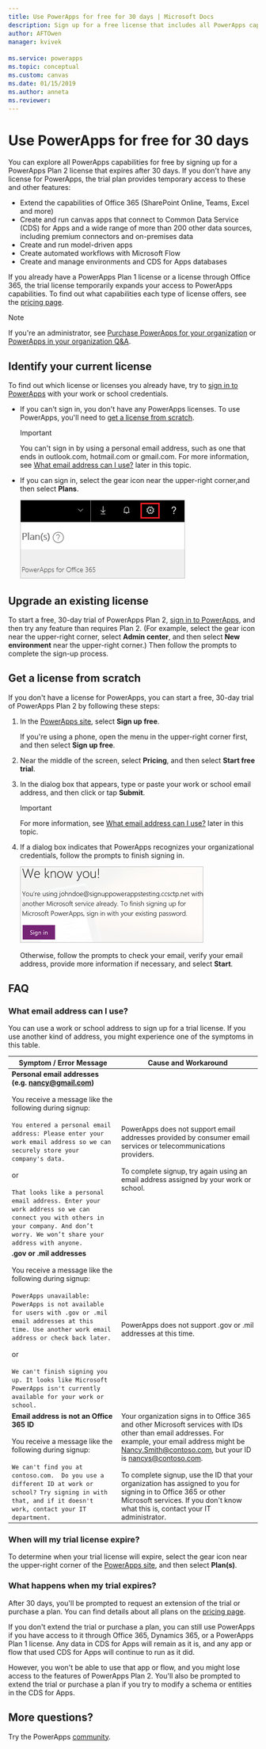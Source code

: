 ```yaml
---
title: Use PowerApps for free for 30 days | Microsoft Docs
description: Sign up for a free license that includes all PowerApps capabilities and expires after 30 days.
author: AFTOwen
manager: kvivek

ms.service: powerapps
ms.topic: conceptual
ms.custom: canvas
ms.date: 01/15/2019
ms.author: anneta
ms.reviewer:
---
```

# Use PowerApps for free for 30 days

You can explore all PowerApps capabilities for free by signing up for a PowerApps Plan 2 license that expires after 30 days. If you don't have any license for PowerApps, the trial plan provides temporary access to these and other features:

- Extend the capabilities of Office 365 (SharePoint Online, Teams, Excel and more)
- Create and run canvas apps that connect to Common Data Service (CDS) for Apps and a wide range of more than 200 other data sources, including premium connectors and on-premises data
- Create and run model-driven apps
- Create automated workflows with Microsoft Flow
- Create and manage environments and CDS for Apps databases

If you already have a PowerApps Plan 1 license or a license through Office 365, the trial license temporarily expands your access to PowerApps capabilities. To find out what capabilities each type of license offers, see the [pricing page](https://powerapps.microsoft.com/pricing/).

> [!NOTE]
> If you're an administrator, see [Purchase PowerApps for your organization](../administrator/signup-for-powerapps-admin.md) or [PowerApps in your organization Q&A](../administrator/signup-question-and-answer.md).

## Identify your current license

To find out which license or licenses you already have, try to [sign in to PowerApps](https://web.powerapps.com?utm_source=padocs&utm_medium=linkinadoc&utm_campaign=referralsfromdoc) with your work or school credentials.

- If you can't sign in, you don't have any PowerApps licenses. To use PowerApps, you'll need to [get a license from scratch](#get-a-license-from-scratch).

    > [!IMPORTANT]
    > You can't sign in by using a personal email address, such as one that ends in outlook.com, hotmail.com or gmail.com. For more information, see [What email address can I use?](#what-email-address-can-i-use) later in this topic.

- If you can sign in, select the gear icon near the upper-right corner,and then select **Plans**.

    ![Gear icon](./media/signup-for-powerapps/gear-icon.png)

## Upgrade an existing license

To start a free, 30-day trial of PowerApps Plan 2, [sign in to PowerApps](https://web.powerapps.com?utm_source=padocs&utm_medium=linkinadoc&utm_campaign=referralsfromdoc), and then try any feature than requires Plan 2. (For example, select the gear icon near the upper-right corner, select **Admin center**, and then select **New environment** near the upper-right corner.) Then follow the prompts to complete the sign-up process.

## Get a license from scratch

If you don't have a license for PowerApps, you can start a free, 30-day trial of PowerApps Plan 2 by following these steps:

1. In the [PowerApps site](http://powerapps.microsoft.com), select **Sign up free**.

    If you're using a phone, open the menu in the upper-right corner first, and then select **Sign up free**.

1. Near the middle of the screen, select **Pricing**, and then select **Start free trial**.

1. In the dialog box that appears, type or paste your work or school email address, and then click or tap **Submit**.

    > [!IMPORTANT]
    > For more information, see [What email address can I use?](#what-email-address-can-i-use) later in this topic.

1. If a dialog box indicates that PowerApps recognizes your organizational credentials, follow the prompts to finish signing in.

    ![Sign in with work account](./media/signup-for-powerapps/we-know-you.png)

    Otherwise, follow the prompts to check your email, verify your email address, provide more information if necessary, and select **Start**.

## FAQ

### What email address can I use?

You can use a work or school address to sign up for a trial license. If you use another kind of address, you might experience one of the symptoms in this table.


|                                                                                                                                                                                                                             Symptom / Error Message                                                                                                                                                                                                                             |                                                                                                                                                                                                     Cause and Workaround                                                                                                                                                                                                      |
|---------------------------------------------------------------------------------------------------------------------------------------------------------------------------------------------------------------------------------------------------------------------------------------------------------------------------------------------------------------------------------------------------------------------------------------------------------------------------------|-------------------------------------------------------------------------------------------------------------------------------------------------------------------------------------------------------------------------------------------------------------------------------------------------------------------------------------------------------------------------------------------------------------------------------|
| <strong>Personal email addresses (e.g. nancy@gmail.com)</strong> <br> <br> You receive a message like the following during signup: <br> <br> `You entered a personal email address: Please enter your work email address so we can securely store your company's data.` <br> <br> or <br> <br> `That looks like a personal email address. Enter your work address so we can connect you with others in your company. And don’t worry. We won’t share your address with anyone.` |                                                                                                        PowerApps does not support email addresses provided by consumer email services or telecommunications providers. <br> <br> To complete signup, try again using an email address assigned by your work or school.                                                                                                        |
|                             **.gov or .mil addresses** <br> <br> You receive a message like the following during signup: <br> <br> `PowerApps unavailable: PowerApps is not available for users with .gov or .mil email addresses at this time. Use another work email address or check back later.` <br> <br> or <br> <br> `We can't finish signing you up. It looks like Microsoft PowerApps isn't currently available for your work or school.`                              |                                                                                                                                                                                PowerApps does not support .gov or .mil addresses at this time.                                                                                                                                                                                |
|                                                                                             **Email address is not an Office 365 ID** <br> <br>  You receive a message like the following during signup: <br> <br> `We can't find you at contoso.com.  Do you use a different ID at work or school? Try signing in with that, and if it doesn't work, contact your IT department.`                                                                                              | Your organization signs in to Office 365 and other Microsoft services with IDs other than email addresses. For example, your email address might be Nancy.Smith@contoso.com, but your ID is nancys@contoso.com. <br> <br> To complete signup, use the ID that your organization has assigned to you for signing in to Office 365 or other Microsoft services.  If you don't know what this is, contact your IT administrator. |

### When will my trial license expire?

To determine when your trial license will expire, select the gear icon near the upper-right corner of the [PowerApps site](http://web.powerapps.com?utm_source=padocs&utm_medium=linkinadoc&utm_campaign=referralsfromdoc), and then select **Plan(s)**.

### What happens when my trial expires?

After 30 days, you'll be prompted to request an extension of the trial or purchase a plan. You can find details about all plans on the [pricing page](https://powerapps.microsoft.com/pricing/).

If you don't extend the trial or purchase a plan, you can still use PowerApps if you have access to it through Office 365, Dynamics 365, or a PowerApps Plan 1 license. Any data in CDS for Apps will remain as it is, and any app or flow that used CDS for Apps will continue to run as it did.

However, you won't be able to use that app or flow, and you might lose access to the features of PowerApps Plan 2. You'll also be prompted to extend the trial or purchase a plan if you try to modify a schema or entities in the CDS for Apps.

## More questions?

Try the PowerApps [community](https://community.powerapps.com).